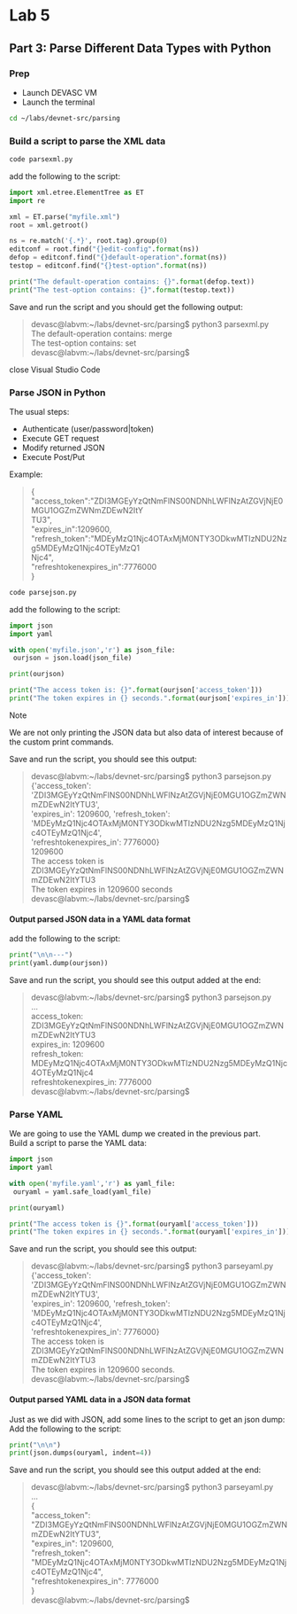 # Lab 5
## Part 3: Parse Different Data Types with Python
### Prep
- Launch DEVASC VM
- Launch the terminal
```bash
cd ~/labs/devnet-src/parsing
```
### Build a script to parse the XML data
```bash
code parsexml.py
```

add the following to the script:
```python
import xml.etree.ElementTree as ET
import re

xml = ET.parse("myfile.xml")
root = xml.getroot()

ns = re.match('{.*}', root.tag).group(0)
editconf = root.find("{}edit-config".format(ns))
defop = editconf.find("{}default-operation".format(ns))
testop = editconf.find("{}test-option".format(ns))

print("The default-operation contains: {}".format(defop.text))
print("The test-option contains: {}".format(testop.text))
```
Save and run the script and you should get the following output:
>devasc@labvm:\~/labs/devnet-src/parsing$ python3 parsexml.py \
The default-operation contains: merge \
The test-option contains: set \
devasc@labvm:~/labs/devnet-src/parsing$

close Visual Studio Code

### Parse JSON in Python
The usual steps:
- Authenticate (user/password|token)
- Execute GET request
- Modify returned JSON
- Execute Post/Put

Example:
>{ \
"access_token":"ZDI3MGEyYzQtNmFlNS00NDNhLWFlNzAtZGVjNjE0MGU1OGZmZWNmZDEwN2ItY \
TU3", \
"expires_in":1209600, \
"refresh_token":"MDEyMzQ1Njc4OTAxMjM0NTY3ODkwMTIzNDU2Nzg5MDEyMzQ1Njc4OTEyMzQ1 \
Njc4", \
"refreshtokenexpires_in":7776000 \
}

```bash
code parsejson.py
```
add the following to the script:
```python
import json
import yaml

with open('myfile.json','r') as json_file:
 ourjson = json.load(json_file)

print(ourjson)

print("The access token is: {}".format(ourjson['access_token']))
print("The token expires in {} seconds.".format(ourjson['expires_in']))

```
>[!Note]
>We are not only printing the JSON data but also data of interest because of the custom print commands.

Save and run the script, you should see this output:
> devasc@labvm:\~/labs/devnet-src/parsing$ python3 parsejson.py \
{'access_token': 'ZDI3MGEyYzQtNmFlNS00NDNhLWFlNzAtZGVjNjE0MGU1OGZmZWNmZDEwN2ItYTU3', \
'expires_in': 1209600, 'refresh_token': \
'MDEyMzQ1Njc4OTAxMjM0NTY3ODkwMTIzNDU2Nzg5MDEyMzQ1Njc4OTEyMzQ1Njc4', \
'refreshtokenexpires_in': 7776000} \
1209600 \
The access token is ZDI3MGEyYzQtNmFlNS00NDNhLWFlNzAtZGVjNjE0MGU1OGZmZWNmZDEwN2ItYTU3 \
The token expires in 1209600 seconds \
devasc@labvm:~/labs/devnet-src/parsing$

#### Output parsed JSON data in a YAML data format
add the following to the script:
```python
print("\n\n---")
print(yaml.dump(ourjson))
```

Save and run the script, you should see this output added at the end:
>devasc@labvm:~/labs/devnet-src/parsing$ python3 parsejson.py \
... \
access_token: ZDI3MGEyYzQtNmFlNS00NDNhLWFlNzAtZGVjNjE0MGU1OGZmZWNmZDEwN2ItYTU3 \
expires_in: 1209600 \
refresh_token: MDEyMzQ1Njc4OTAxMjM0NTY3ODkwMTIzNDU2Nzg5MDEyMzQ1Njc4OTEyMzQ1Njc4 \
refreshtokenexpires_in: 7776000 \
devasc@labvm:~/labs/devnet-src/parsing$

### Parse YAML

We are going to use the YAML dump we created in the previous part. \
Build a script to parse the YAML data:
```python
import json
import yaml

with open('myfile.yaml','r') as yaml_file:
 ouryaml = yaml.safe_load(yaml_file)

print(ouryaml)

print("The access token is {}".format(ouryaml['access_token']))
print("The token expires in {} seconds.".format(ouryaml['expires_in']))
```

Save and run the script, you should see this output:
>devasc@labvm:~/labs/devnet-src/parsing$ python3 parseyaml.py \
{'access_token': 'ZDI3MGEyYzQtNmFlNS00NDNhLWFlNzAtZGVjNjE0MGU1OGZmZWNmZDEwN2ItYTU3', \
'expires_in': 1209600, 'refresh_token': \
'MDEyMzQ1Njc4OTAxMjM0NTY3ODkwMTIzNDU2Nzg5MDEyMzQ1Njc4OTEyMzQ1Njc4', \
'refreshtokenexpires_in': 7776000} \
The access token is ZDI3MGEyYzQtNmFlNS00NDNhLWFlNzAtZGVjNjE0MGU1OGZmZWNmZDEwN2ItYTU3 \
The token expires in 1209600 seconds. \
devasc@labvm:~/labs/devnet-src/parsing$

#### Output parsed YAML data in a JSON data format

Just as we did with JSON, add some lines to the script to get an json dump: \
Add the following to the script:
```python
print("\n\n")
print(json.dumps(ouryaml, indent=4))
```

Save and run the script, you should see this output added at the end:
>devasc@labvm:\~/labs/devnet-src/parsing$ python3 parseyaml.py \
... \
{ \
 "access_token": "ZDI3MGEyYzQtNmFlNS00NDNhLWFlNzAtZGVjNjE0MGU1OGZmZWNmZDEwN2ItYTU3", \
 "expires_in": 1209600, \
 "refresh_token": "MDEyMzQ1Njc4OTAxMjM0NTY3ODkwMTIzNDU2Nzg5MDEyMzQ1Njc4OTEyMzQ1Njc4", \
 "refreshtokenexpires_in": 7776000 \
} \
devasc@labvm:~/labs/devnet-src/parsing$


